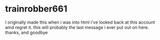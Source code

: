 # trainrobber661

I originally made this when i was into html i've looked back at this account amd regret it. this will probably the last message i ever put out on here. thanks, and goodbye
